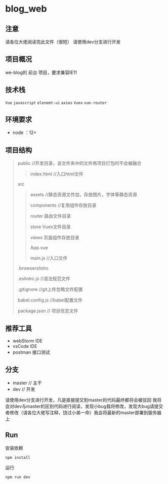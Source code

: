 # blog_web


## 注意

请各位大佬阅读完此文件（很短） 请使用dev分支进行开发

## 项目概况

we-blog的 前台 项目，要求兼容IE11

## 技术栈

`Vue` 	 `javascript`  	`elenemt-ui`	  `axios` 	`Vuex` 	`vue-router`

## 环境要求
   + node ：12+


## 项目结构

> public 	//开发目录，该文件夹中的文件再项目打包时不会被融合
>
> > index.html  //入口html文件
>
> src
>
> > assets 	//静态资源文件加，存放图片，字体等静态资源
> >
> > components  //复用组件存放目录
> >
> > router 路由文件目录
> >
> > store Vuex文件目录
> >
> > views 页面组件存放目录
> >
> > App.vue
> >
> > main.js  //入口文件
>
> .browserslistrc
>
> .eslintrc.js   //语法规范文件
>
> .gitignore    //git上传忽略文件配置
>
> babel.config.js  //babel配置文件
>
> package.json 	// 项目信息文件

## 推荐工具

- webStorm	IDE
- vsCode IDE
- postman 接口测试

## 分支

- master // 主干
- dev // 开发

请使用dev分支进行开发，凡是直接提交到master的代码最终都将会被驳回 我将会对dev与master的区别代码进行阅读，发现小bug我将修改，发现大bug请提交者修改（请各位大佬写注释，饶过小弟一命）我会将最新的master部署到服务器上

## Run

安装依赖

```shell
npm install
```

运行

```shell
npm run dev
```
